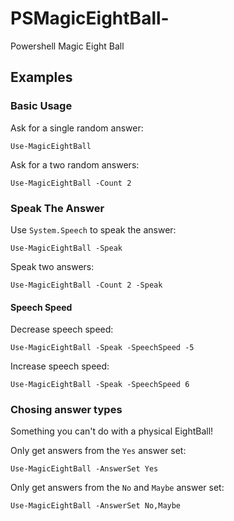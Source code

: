# PSMagicEightBall-
Powershell Magic Eight Ball

## Examples

### Basic Usage

Ask for a single random answer:

    Use-MagicEightBall

Ask for a two random answers:

    Use-MagicEightBall -Count 2

### Speak The Answer

Use `System.Speech` to speak the answer:

    Use-MagicEightBall -Speak

Speak two answers:

    Use-MagicEightBall -Count 2 -Speak

#### Speech Speed

Decrease speech speed:

    Use-MagicEightBall -Speak -SpeechSpeed -5

Increase speech speed:

    Use-MagicEightBall -Speak -SpeechSpeed 6

### Chosing answer types

Something you can't do with a physical EightBall!

Only get answers from the `Yes` answer set:

    Use-MagicEightBall -AnswerSet Yes

Only get answers from the `No` and `Maybe` answer set:

    Use-MagicEightBall -AnswerSet No,Maybe
